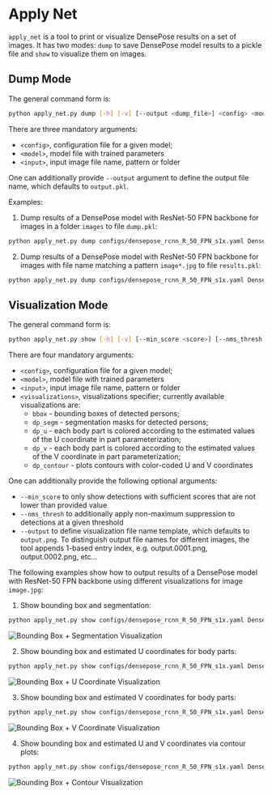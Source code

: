 # Apply Net

`apply_net` is a tool to print or visualize DensePose results on a set of images.
It has two modes: `dump` to save DensePose model results to a pickle file
and `show` to visualize them on images.

## Dump Mode

The general command form is:
```bash
python apply_net.py dump [-h] [-v] [--output <dump_file>] <config> <model> <input>
```

There are three mandatory arguments:
 - `<config>`, configuration file for a given model;
 - `<model>`, model file with trained parameters
 - `<input>`, input image file name, pattern or folder

One can additionally provide `--output` argument to define the output file name,
which defaults to `output.pkl`.


Examples:

1. Dump results of a DensePose model with ResNet-50 FPN backbone for images
   in a folder `images` to file `dump.pkl`:
```bash
python apply_net.py dump configs/densepose_rcnn_R_50_FPN_s1x.yaml DensePose_ResNet50_FPN_s1x-e2e.pkl images --output dump.pkl -v
```

2. Dump results of a DensePose model with ResNet-50 FPN backbone for images
   with file name matching a pattern `image*.jpg` to file `results.pkl`:
```bash
python apply_net.py dump configs/densepose_rcnn_R_50_FPN_s1x.yaml DensePose_ResNet50_FPN_s1x-e2e.pkl "image*.jpg" --output results.pkl -v
```


## Visualization Mode

The general command form is:
```bash
python apply_net.py show [-h] [-v] [--min_score <score>] [--nms_thresh <threshold>] [--output <image_file>] <config> <model> <input> <visualizations>
```

There are four mandatory arguments:
 - `<config>`, configuration file for a given model;
 - `<model>`, model file with trained parameters
 - `<input>`, input image file name, pattern or folder
 - `<visualizations>`, visualizations specifier; currently available visualizations are:
   * `bbox` - bounding boxes of detected persons;
   * `dp_segm` - segmentation masks for detected persons;
   * `dp_u` - each body part is colored according to the estimated values of the
     U coordinate in part parameterization;
   * `dp_v` - each body part is colored according to the estimated values of the
     V coordinate in part parameterization;
   * `dp_contour` - plots contours with color-coded U and V coordinates


One can additionally provide the following optional arguments:
 - `--min_score` to only show detections with sufficient scores that are not lower than provided value
 - `--nms_thresh` to additionally apply non-maximum suppression to detections at a given threshold
 - `--output` to define visualization file name template, which defaults to `output.png`.
   To distinguish output file names for different images, the tool appends 1-based entry index,
   e.g. output.0001.png, output.0002.png, etc...


The following examples show how to output results of a DensePose model
with ResNet-50 FPN backbone using different visualizations for image `image.jpg`:

1. Show bounding box and segmentation:
```bash
python apply_net.py show configs/densepose_rcnn_R_50_FPN_s1x.yaml DensePose_ResNet50_FPN_s1x-e2e.pkl image.jpg bbox,dp_segm -v
```
![Bounding Box + Segmentation Visualization](images/res_bbox_dp_segm.jpg)

2. Show bounding box and estimated U coordinates for body parts:
```bash
python apply_net.py show configs/densepose_rcnn_R_50_FPN_s1x.yaml DensePose_ResNet50_FPN_s1x-e2e.pkl image.jpg bbox,dp_u -v
```
![Bounding Box + U Coordinate Visualization](images/res_bbox_dp_u.jpg)

3. Show bounding box and estimated V coordinates for body parts:
```bash
python apply_net.py show configs/densepose_rcnn_R_50_FPN_s1x.yaml DensePose_ResNet50_FPN_s1x-e2e.pkl image.jpg bbox,dp_v -v
```
![Bounding Box + V Coordinate Visualization](images/res_bbox_dp_v.jpg)

4. Show bounding box and estimated U and V coordinates via contour plots:
```bash
python apply_net.py show configs/densepose_rcnn_R_50_FPN_s1x.yaml DensePose_ResNet50_FPN_s1x-e2e.pkl image.jpg dp_contour,bbox -v
```
![Bounding Box + Contour Visualization](images/res_bbox_dp_contour.jpg)
